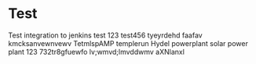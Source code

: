 # Test
Test integration to jenkins
test 123
test456
tyeyrdehd
faafav
kmcksanvewnvewv
TetmlspAMP
templerun
Hydel 
powerplant
solar power plant 123
732tr8gfuewfo
lv;wmvd;lmvddwmv
aXNlanxl
